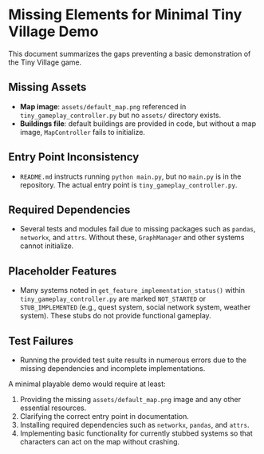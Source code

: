 # Missing Elements for Minimal Tiny Village Demo

This document summarizes the gaps preventing a basic demonstration of the Tiny Village game.

## Missing Assets
- **Map image**: `assets/default_map.png` referenced in `tiny_gameplay_controller.py` but no `assets/` directory exists.
- **Buildings file**: default buildings are provided in code, but without a map image, `MapController` fails to initialize.

## Entry Point Inconsistency
- `README.md` instructs running `python main.py`, but no `main.py` is in the repository. The actual entry point is `tiny_gameplay_controller.py`.

## Required Dependencies
- Several tests and modules fail due to missing packages such as `pandas`, `networkx`, and `attrs`. Without these, `GraphManager` and other systems cannot initialize.

## Placeholder Features
- Many systems noted in `get_feature_implementation_status()` within `tiny_gameplay_controller.py` are marked `NOT_STARTED` or `STUB_IMPLEMENTED` (e.g., quest system, social network system, weather system). These stubs do not provide functional gameplay.

## Test Failures
- Running the provided test suite results in numerous errors due to the missing dependencies and incomplete implementations.

A minimal playable demo would require at least:
1. Providing the missing `assets/default_map.png` image and any other essential resources.
2. Clarifying the correct entry point in documentation.
3. Installing required dependencies such as `networkx`, `pandas`, and `attrs`.
4. Implementing basic functionality for currently stubbed systems so that characters can act on the map without crashing.
